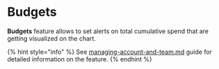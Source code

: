 # Budgets

**Budgets** feature allows to set alerts on total cumulative spend that are getting visualized on the chart.

{% hint style="info" %}
See [managing-account-and-team.md](../../../guides/monitoring-cloud-costs/managing-account-and-team.md "mention") guide for detailed information on the feature.
{% endhint %}
